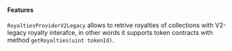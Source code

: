 #### Features
`RoyaltiesProviderV2Legacy` allows to retrive royalties of collections with V2-legacy royalty interafce, in other words it supports token contracts with method `getRoyalties(uint tokenId)`.